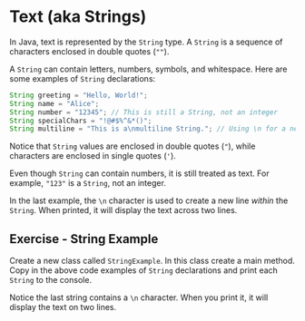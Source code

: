 # Text (aka Strings)

In Java, text is represented by the `String` type. A `String` is a sequence of characters enclosed in double quotes (`""`).

A `String` can contain letters, numbers, symbols, and whitespace. Here are some examples of `String` declarations:

```java
String greeting = "Hello, World!";
String name = "Alice";
String number = "12345"; // This is still a String, not an integer
String specialChars = "!@#$%^&*()";
String multiline = "This is a\nmultiline String."; // Using \n for a new line
```

Notice that `String` values are enclosed in double quotes (`"`), while characters are enclosed in single quotes (`'`).

Even though `String` can contain numbers, it is still treated as text. For example, `"123"` is a `String`, not an integer.

In the last example, the `\n` character is used to create a new line _within_ the `String`. When printed, it will display the text across two lines.

## Exercise - String Example

Create a new class called `StringExample`. In this class create a main method. Copy in the above code examples of `String` declarations and print each `String` to the console.

Notice the last string contains a `\n` character. When you print it, it will display the text on two lines.
